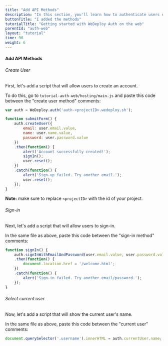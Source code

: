 ```yaml
---
title: "Add API Methods"
description: "In this section, you'll learn how to authenticate users on the web using the WeDeploy API Client."
buttonTitle: "I added the methods"
tutorialTitle: "Getting started with WeDeploy Auth on the web"
parentId: "auth-web"
layout: "tutorial"
time: 90
weight: 6
---
```


#### Add API Methods

###### Create User

First, let's add a script that will allow users to create an account.

To do this, go to `tutorial-auth-web/hosting/main.js` and paste this code between the "create user method" comments:

```javascript
var auth = WeDeploy.auth('auth-<projectID>.wedeploy.sh');

function submitForm() {
	auth.createUser({
		email: user.email.value,
		name: user.name.value,
		password: user.password.value
	})
	.then(function() {
		alert('Account successfully created!');
		signIn();
		user.reset();
	})
	.catch(function() {
		alert('Sign-up failed. Try another email.');
		user.reset();
	});
}
```

**Note:** make sure to replace `<projectID>` with the id of your project.

###### Sign-in

Next, let's add a script that will allow users to sign-in.

In the same file as above, paste this code between the "sign-in method" comments:

```javascript
function signIn() {
	auth.signInWithEmailAndPassword(user.email.value, user.password.value)
	.then(function() {
		document.location.href = '/welcome.html';
	})
	.catch(function() {
		alert('Sign-in failed. Try another email/password.');
	});
}
```

###### Select current user

Now, let's add a script that will show the current user's name.

In the same file as above, paste this code between the "current user" comments:

```javascript
document.querySelector('.username').innerHTML = auth.currentUser.name;
```
